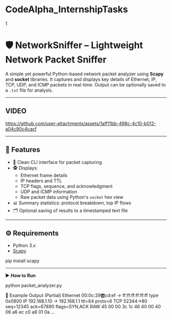 # CodeAlpha_InternshipTasks

1

# 🛡️ NetworkSniffer – Lightweight Network Packet Sniffer

A simple yet powerful Python-based network packet analyzer using **Scapy** and **socket** libraries. It captures and displays key details of Ethernet, IP, TCP, UDP, and ICMP packets in real-time. Output can be optionally saved to a `.txt` file for analysis.

---

## VIDEO

https://github.com/user-attachments/assets/1aff11bb-498c-4c10-b012-a04c90c4cacf

---

## 🔧 Features

- 🧼 Clean CLI interface for packet capturing
- 🕵️ Displays:
  - Ethernet frame details
  - IP headers and TTL
  - TCP flags, sequence, and acknowledgment
  - UDP and ICMP information
  - Raw packet data using Python's `socket` hex view
- 📊 Summary statistics: protocol breakdown, top IP flows
- 🗂️ Optional saving of results to a timestamped text file

---

## ⚙️ Requirements

- Python 3.x
- [Scapy](https://scapy.net/)


pip install scapy

---

▶️ **How to Run**

python packet_analyzer.py


💾 Example Output (Partial)
Ethernet  00:0c:29:ab:cd:ef -> ff:ff:ff:ff:ff:ff  type 0x0800
IP        192.168.1.10 -> 192.168.1.1  ttl=64 proto=6
TCP       52344->80 seq=12345 ack=67890 flags=SYN,ACK
RAW       45 00 00 3c 1c 46 40 00 40 06 a6 ec c0 a8 01 0a ...
